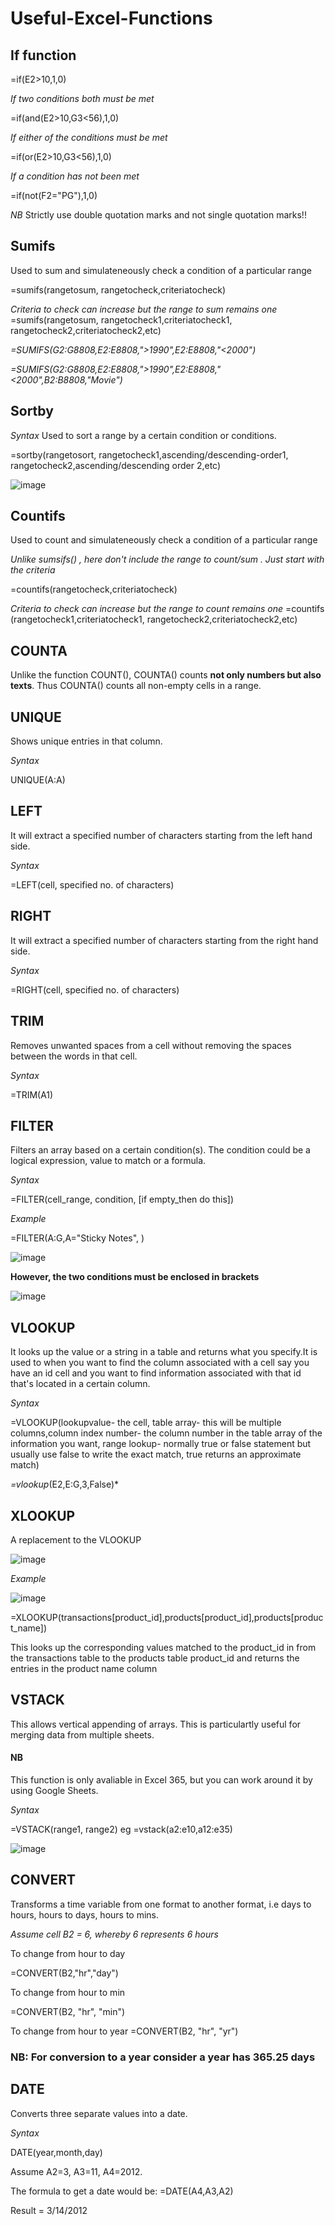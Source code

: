 # Useful-Excel-Functions

## If function 

=if(E2>10,1,0)

*If two conditions both must be met*

=if(and(E2>10,G3<56),1,0)

*If either of the conditions must be met*

=if(or(E2>10,G3<56),1,0)

*If a condition has not been met*

=if(not(F2="PG"),1,0) 

*NB*
Strictly use double quotation marks and not single quotation marks!!

## Sumifs
Used to sum and simulateneously check a condition of a particular range

=sumifs(rangetosum, rangetocheck,criteriatocheck)

*Criteria to check can increase but the range to sum remains one*
=sumifs(rangetosum, rangetocheck1,criteriatocheck1, rangetocheck2,criteriatocheck2,etc)

*=SUMIFS(G2:G8808,E2:E8808,">1990",E2:E8808,"<2000")*

*=SUMIFS(G2:G8808,E2:E8808,">1990",E2:E8808,"<2000",B2:B8808,"Movie")*

## Sortby

*Syntax*
Used to sort a range by a certain condition or conditions.

=sortby(rangetosort, rangetocheck1,ascending/descending-order1, rangetocheck2,ascending/descending order 2,etc)

![image](https://github.com/Glen-Ochieng/Excel-for-Data-Analysis./assets/155974295/337e1a3a-dc34-4d70-9642-34e6a02e53f7)


## Countifs
Used to count and simulateneously check a condition of a particular range

*Unlike sumsifs() , here don't include the range to count/sum . Just start with the criteria*

=countifs(rangetocheck,criteriatocheck)

*Criteria to check can increase but the range to count remains one*
=countifs (rangetocheck1,criteriatocheck1, rangetocheck2,criteriatocheck2,etc)

## COUNTA
Unlike the function COUNT(), COUNTA() counts **not only numbers but also texts**. Thus COUNTA() counts all non-empty cells in a range.   

## UNIQUE
Shows unique entries in that column.

*Syntax*

UNIQUE(A:A)

## LEFT
It will extract a specified number of characters starting from the left hand side.

*Syntax*

=LEFT(cell, specified no. of characters)
## RIGHT
It will extract a specified number of characters starting from the right hand side.

*Syntax*

=RIGHT(cell, specified no. of characters)


## TRIM
Removes unwanted spaces from a cell without removing the spaces between the words in that cell.

*Syntax*

=TRIM(A1)

## FILTER

Filters an array based on a certain condition(s). The condition could be a logical expression, value to match or a formula. 

*Syntax*

=FILTER(cell_range, condition, [if empty_then do this])

*Example*

=FILTER(A:G,A="Sticky Notes", )

![image](https://github.com/Glen-Ochieng/Excel-for-Data-Analysis./assets/155974295/1383c0bc-0a0d-4dbe-bbe9-4e895f9e0f38)

**However, the two conditions must be enclosed in brackets**

![image](https://github.com/Glen-Ochieng/Excel-for-Data-Analysis./assets/155974295/04235123-e0bf-499a-b0bd-691addd550e3)


## VLOOKUP
It looks up the value or a string in a table and returns what you specify.It is used to when you want to find the column associated with a cell say you have an id cell and you want to find information associated with that id that's located in a certain column. 

*Syntax*

=VLOOKUP(lookupvalue- the cell, table array- this will be multiple columns,column index number- the column number in the table array of the information you want, range lookup- normally true or false statement but usually use false to write the exact match, true returns an approximate match)

*=vlookup*(E2,E:G,3,False)*


## XLOOKUP

A replacement to the VLOOKUP 

![image](https://github.com/Glen-Ochieng/Excel-for-Data-Analysis./assets/155974295/4256fa83-4f9b-49db-bf5a-96879072f78d)


*Example*

![image](https://github.com/Glen-Ochieng/Excel-for-Data-Analysis./assets/155974295/26d7e5f1-077c-4bfd-9cf1-46fab9db5ee4)


 =XLOOKUP(transactions[product_id],products[product_id],products[product_name])

This looks up the corresponding values matched to the product_id in from the transactions table to the products table product_id and returns the entries in the product name column

## VSTACK

This allows vertical appending of arrays. This is particulartly useful for merging data from multiple sheets. 

#### NB

This function is only avaliable in Excel 365, but you can work around it by using Google Sheets.

*Syntax*

=VSTACK(range1, range2)  eg =vstack(a2:e10,a12:e35)

![image](https://github.com/Glen-Ochieng/Excel-for-Data-Analysis./assets/155974295/fbd41f9d-1976-4f6f-a8bd-f1e39e8fcf4a)

## CONVERT
Transforms a time variable from one format to another format, i.e days to hours, hours to days, hours to mins.

*Assume cell B2 = 6, whereby 6 represents 6 hours* 

To change from hour to day 

=CONVERT(B2,"hr","day")

To change from hour to min

=CONVERT(B2, "hr", "min")

To change from hour to year
=CONVERT(B2, "hr", "yr")

### NB: For conversion to a year consider a year has 365.25 days


## DATE
Converts three separate values into a date.

*Syntax*

DATE(year,month,day)

Assume A2=3, A3=11, A4=2012.

The formula to get a date would be:
=DATE(A4,A3,A2)

Result = 3/14/2012
